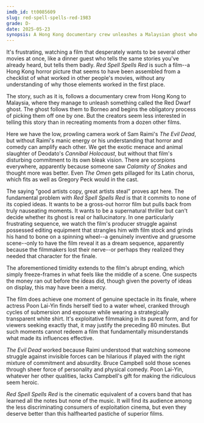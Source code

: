 ```yaml
---
imdb_id: tt0085609
slug: red-spell-spells-red-1983
grade: D-
date: 2025-05-23
synopsis: A Hong Kong documentary crew unleashes a Malaysian ghost who follows them to Borneo and begins picking them off one by one.
---
```


It's frustrating, watching a film that desperately wants to be several other movies at once, like a dinner guest who tells the same stories you've already heard, but tells them badly. _Red Spell Spells Red_ is such a film--a Hong Kong horror picture that seems to have been assembled from a checklist of what worked in other people's movies, without any understanding of why those elements worked in the first place.

The story, such as it is, follows a documentary crew from Hong Kong to Malaysia, where they manage to unleash something called the Red Dwarf ghost. The ghost follows them to Borneo and begins the obligatory process of picking them off one by one. But the creators seem less interested in telling this story than in recreating moments from a dozen other films.

Here we have the low, prowling camera work of Sam Raimi's <span data-imdb-id="tt0083907">_The Evil Dead_</span>, but without Raimi's manic energy or his understanding that horror and comedy can amplify each other. We get the exotic menace and animal slaughter of Deodato's <span data-imdb-id="tt0078935">_Cannibal Holocaust_</span>, but without that film's disturbing commitment to its own bleak vision. There are scorpions everywhere, apparently because someone saw <span data-imdb-id="tt0100472">_Calamity of Snakes_</span> and thought more was better. Even <span data-imdb-id="tt0075005">_The Omen_</span> gets pillaged for its Latin chorus, which fits as well as Gregory Peck would in the cast.

The saying "good artists copy, great artists steal" proves apt here. The fundamental problem with _Red Spell Spells Red_ is that it commits to none of its copied ideas. It wants to be a gross-out horror film but pulls back from truly nauseating moments. It wants to be a supernatural thriller but can't decide whether its ghost is real or hallucinatory. In one particularly frustrating sequence, we watch the film's producer struggle against possessed editing equipment that strangles him with film stock and grinds his hand to bone on a spinning wheel--a genuinely inventive and gruesome scene--only to have the film reveal it as a dream sequence, apparently because the filmmakers lost their nerve--or perhaps they realized they needed that character for the finale.

The aforementioned timidity extends to the film's abrupt ending, which simply freeze-frames in what feels like the middle of a scene. One suspects the money ran out before the ideas did, though given the poverty of ideas on display, this may have been a mercy.

The film does achieve one moment of genuine spectacle in its finale, where actress Poon Lai-Yin finds herself tied to a water wheel, cranked through cycles of submersion and exposure while wearing a strategically transparent white shirt. It's exploitative filmmaking in its purest form, and for viewers seeking exactly that, it may justify the preceding 80 minutes. But such moments cannot redeem a film that fundamentally misunderstands what made its influences effective.

_The Evil Dead_ worked because Raimi understood that watching someone struggle against invisible forces can be hilarious if played with the right mixture of commitment and absurdity. Bruce Campbell sold those scenes through sheer force of personality and physical comedy. Poon Lai-Yin, whatever her other qualities, lacks Campbell's gift for making the ridiculous seem heroic.

_Red Spell Spells Red_ is the cinematic equivalent of a covers band that has learned all the notes but none of the music. It will find its audience among the less discriminating consumers of exploitation cinema, but even they deserve better than this halfhearted pastiche of superior films.